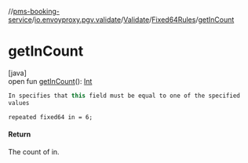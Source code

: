 //[pms-booking-service](../../../../index.md)/[io.envoyproxy.pgv.validate](../../index.md)/[Validate](../index.md)/[Fixed64Rules](index.md)/[getInCount](get-in-count.md)

# getInCount

[java]\
open fun [getInCount](get-in-count.md)(): [Int](https://kotlinlang.org/api/core/kotlin-stdlib/kotlin/-int/index.html)

```kotlin
In specifies that this field must be equal to one of the specified
values

```
`repeated fixed64 in = 6;`

#### Return

The count of in.